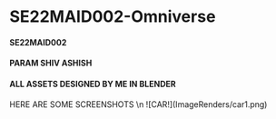 # SE22MAID002-Omniverse
<h4>SE22MAID002</h4>
<h4>PARAM SHIV ASHISH</h4>
<h4>ALL ASSETS DESIGNED BY ME IN BLENDER</h4>
HERE ARE SOME SCREENSHOTS \n
![CAR!](ImageRenders/car1.png)
